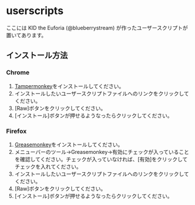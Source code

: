 # userscripts
ここには KID the Euforia (@blueberrystream) が作ったユーザースクリプトが置いてあります。

## インストール方法
### Chrome
1. [Tampermonkey](https://chrome.google.com/webstore/detail/tampermonkey/dhdgffkkebhmkfjojejmpbldmpobfkfo)をインストールしてください。
2. インストールしたいユーザースクリプトファイルへのリンクをクリックしてください。
3. [Raw]ボタンをクリックしてください。
4. [インストール]ボタンが押せるようなったらクリックしてください。

### Firefox
1. [Greasemonkey](https://addons.mozilla.org/ja/firefox/addon/greasemonkey/)をインストールしてください。
2. メニューバーのツール→Greasemonkey→有効にチェックが入っていることを確認してください。チェックが入っていなければ、[有効]をクリックしてチェックを入れてください。
3. インストールしたいユーザースクリプトファイルへのリンクをクリックしてください。
4. [Raw]ボタンをクリックしてください。
5. [インストール]ボタンが押せるようなったらクリックしてください。
